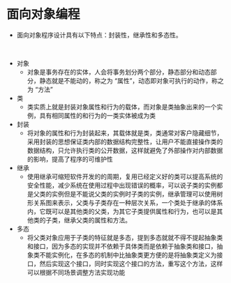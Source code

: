 # 面向对象编程

- 面向对象程序设计具有以下特点：封装性，继承性和多态性。

<br/>

- 对象
  - 对象是事务存在的实体，人会将事务划分两个部分，静态部分和动态部分，静态就是不能动的，称之为 “属性”，动态即对象可执行的动作，称之为 “方法”
- 类
  - 类实质上就是封装对象属性和行为的载体，而对象是类抽象出来的一个实例，具有相同属性的和行为的一类实体被成为类
- 封装
  - 将对象的属性和行为封装起来，其载体就是类，类通常对客户隐藏细节，采用封装的思想保证类内部的数据结构完整性，让用户不能直接操作类的数据结构，只允许执行类的公开数据，这样就避免了外部操作对内部数据的影响，提高了程序的可维护性
- 继承
  - 使用继承可缩短软件开发的的周期，复用已经定义好的类可以提高系统的安全性能，减少系统在使用过程中出现错误的概率，可以说子类的实例都是父类的实例但是不能说父类的实例时子类的实例，继承管理可以使用树形关系图来表示，父类与子类存在一种层次关系，一个类处于继承的体系内，它既可以是其他类的父类，为其它子类提供属性和行为，也可以是其他类的子类，继承父类的属性和方法。
- 多态
  - 将父类对象应用于子类的特征就是多态，提到多态就就不得不提起抽象类和接口，因为多态的实现并不依赖于具体类而是依赖于抽象类和接口，抽象类不能实例化，在多态的机制中比抽象类更方便的是将抽象类定义为接口，然后实现这个接口，同时实现这个接口的方法，重写这个方法，这样可以根据不同场景调整方法实现功能

